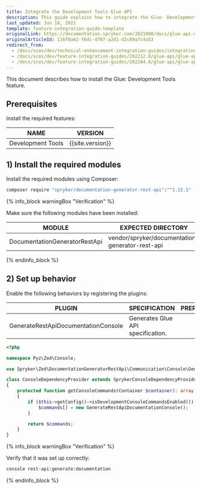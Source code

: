 ```yaml
---
title: Integrate the Development Tools Glue API
description: This guide explains how to integrate the Glue- Development Tools feature into a Spryker project.
last_updated: Jun 18, 2021
template: feature-integration-guide-template
originalLink: https://documentation.spryker.com/2021080/docs/glue-api-development-tools-feature-integration
originalArticleId: 116f0a62-f6dc-4707-a2d1-d2c89a7c4a53
redirect_from:
  - /docs/scos/dev/technical-enhancement-integration-guides/integrating-development-tools/integrate-the-development-tools-glue-api.html
  - /docs/scos/dev/feature-integration-guides/202212.0/glue-api/glue-api-development-tools-feature-integration.html
  - /docs/scos/dev/feature-integration-guides/202204.0/glue-api/glue-api-development-tools-feature-integration.html
---
```



This document describes how to install the Glue: Development Tools feature.

## Prerequisites

Install the required features:

| NAME | VERSION |
|-|-|
| Development Tools | {{site.version}} |

## 1) Install the required modules

Install the required modules using Composer:

```bash
composer require "spryker/documentation-generator-rest-api":"^1.12.1" --update-with-dependencies
```

{% info_block warningBox "Verification" %}

Make sure the following modules have been installed:

| MODULE | EXPECTED DIRECTORY |
|-|-|
| DocumentationGeneratorRestApi | vendor/spryker/documentation-generator-rest-api |

{% endinfo_block %}

## 2) Set up behavior

Enable the following behaviors by registering the plugins:

| PLUGIN | SPECIFICATION | PREREQUISITES | NAMESPACE |
|-|-|-|-|
| GenerateRestApiDocumentationConsole  | Generates Glue API specification. |   | Spryker\Zed\DocumentationGeneratorRestApi\Communication\Console\ |

```php
<?php

namespace Pyz\Zed\Console;

use Spryker\Zed\DocumentationGeneratorRestApi\Communication\Console\GenerateRestApiDocumentationConsole;

class ConsoleDependencyProvider extends SprykerConsoleDependencyProvider
{
    protected function getConsoleCommands(Container $container): array
    {
        if ($this->getConfig()->isDevelopmentConsoleCommandsEnabled()) {
            $commands[] = new GenerateRestApiDocumentationConsole();
        }

        return $commands;
    }
}
```

{% info_block warningBox "Verification" %}

Verify that it was set up correctly:

```bash
console rest-api:generate:documentation
```

{% endinfo_block %}
